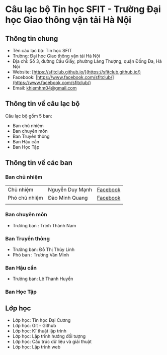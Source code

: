 # Câu lạc bộ Tin học SFIT - Trường Đại học Giao thông vận tải Hà Nội

## Thông tin chung 

- Tên câu lạc bộ: Tin học SFIT
- Trường: Đại học Giao thông vận tải Hà Nội
- Địa chỉ: Số 3, đường Cầu Giấy, phường Láng Thượng, quận Đống Đa, Hà Nội
- Website: [https://sfitclub.github.io/](https://sfitclub.github.io/)
- Facebook: [https://www.facebook.com/sfitclub/](https://www.facebook.com/sfitclub/)
- Email: khiemhm04@gmail.com

## Thông tin về câu lạc bộ

Câu lạc bộ gồm 5 ban:

- Ban chủ nhiệm
- Ban chuyên môn 
- Ban Truyền thông
- Ban Hậu cần
- Ban Học Tập

## Thông tin về các ban

### Ban chủ nhiệm

||||
|-|-|-|
|Chủ nhiệm| Nguyễn Duy Mạnh| [Facebook](https://www.facebook.com/manh.nguyenduy.37201901)|
|Phó chủ nhiệm| Đào Minh Quang| [Facebook](https://www.facebook.com/profile.php?id=100010380308019)|
||||

### Ban chuyên môn

- Trưởng ban : Trịnh Thành Nam

### Ban Truyền thông

- Trưởng ban: Đỗ Thị Thùy Linh
- Phó ban : Trương Văn Minh

### Ban Hậu cần

- Trưởng ban: Lê Thanh Huyền

### Ban Học Tập

## Lớp học

- Lớp học: Tin học Đại Cương
- Lớp học: Git - Github
- Lớp học: Kĩ thuật lập trình
- Lớp học: Lập trình hướng đối tượng
- Lớp học: Cấu trúc dữ liệu và giải thuật
- Lớp học: Lập trình web

